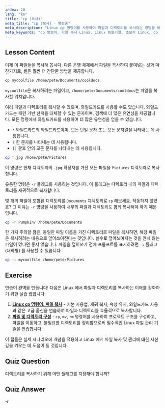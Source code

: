 ```yaml
---
index: 10
lang: "ko"
title: "cp (복사)"
meta_title: "cp (복사) - 명령줄"
meta_description: "Linux cp 명령어를 사용하여 파일과 디렉토리를 복사하는 방법을 배우세요. -r 옵션과 와일드카드를 이해하세요. 오늘 Linux 여정을 시작하세요!"
meta_keywords: "cp 명령어, 파일 복사 Linux, Linux 튜토리얼, 초보자 Linux, cp -r, Linux 와일드카드, Linux 가이드"
---
```


## Lesson Content

이제 이 파일들을 복사해 봅시다. 다른 운영 체제에서 파일을 복사하여 붙여넣는 것과 마찬가지로, 셸은 훨씬 더 간단한 방법을 제공합니다.

```bash
cp mycoolfile /home/pete/Documents/cooldocs
```

`mycoolfile`은 복사하려는 파일이고, `/home/pete/Documents/cooldocs`는 파일을 복사할 위치입니다.

여러 파일과 디렉토리를 복사할 수 있으며, 와일드카드를 사용할 수도 있습니다. 와일드카드는 패턴 기반 선택을 대체할 수 있는 문자이며, 검색에 더 많은 유연성을 제공합니다. 모든 명령에서 와일드카드를 사용하여 더 많은 유연성을 얻을 수 있습니다.

- `*` 와일드카드의 와일드카드이며, 모든 단일 문자 또는 모든 문자열을 나타내는 데 사용됩니다.
- `?` 한 문자를 나타내는 데 사용됩니다.
- `[]` 괄호 안의 모든 문자를 나타내는 데 사용됩니다.

```bash
cp *.jpg /home/pete/Pictures
```

이 명령은 현재 디렉토리의 `.jpg` 확장자를 가진 모든 파일을 `Pictures` 디렉토리로 복사합니다.

유용한 명령은 `-r` 플래그를 사용하는 것입니다. 이 플래그는 디렉토리 내의 파일과 디렉토리를 재귀적으로 복사합니다.

몇 개의 파일이 포함된 디렉토리를 `Documents` 디렉토리로 `cp` 해보세요. 작동하지 않았죠? 그 이유는 `-r` 명령을 사용하여 내부의 파일과 디렉토리도 함께 복사해야 하기 때문입니다.

```bash
cp -r Pumpkin/ /home/pete/Documents
```

한 가지 주의할 점은, 동일한 파일 이름을 가진 디렉토리로 파일을 복사하면, 해당 파일은 복사하려는 내용으로 덮어쓰여진다는 것입니다. 실수로 덮어쓰여지는 것을 원치 않는 파일이 있다면 좋지 않습니다. 파일을 덮어쓰기 전에 프롬프트를 표시하려면 `-i` 플래그 (대화형) 를 사용할 수 있습니다.

```bash
cp -i mycoolfile /home/pete/Pictures
```

## Exercise

연습이 완벽을 만듭니다! 다음은 Linux 에서 파일과 디렉토리를 복사하는 이해를 강화하기 위한 실습 랩입니다:

1. **[Linux cp 명령어: 파일 복사](https://labex.io/ko/labs/linux-linux-cp-command-file-copying-209744)** - 기본 사용법, 재귀 복사, 속성 유지, 와일드카드 사용과 같은 고급 옵션을 연습하여 파일과 디렉토리를 효율적으로 복사합니다.
2. **[파일 및 디렉토리 구성](https://labex.io/ko/labs/linux-organizing-files-and-directories-387877)** - `cp`, `mv`, `rm` 명령어를 사용하여 프로젝트 구조를 구성하고, 파일을 이동하고, 불필요한 디렉토리를 정리함으로써 필수적인 Linux 파일 관리 기술을 연습합니다.

이 랩들은 실제 시나리오에 개념을 적용하고 Linux 에서 파일 복사 및 관리에 대한 자신감을 키우는 데 도움이 될 것입니다.

## Quiz Question

디렉토리를 복사하기 위해 어떤 플래그를 지정해야 합니까?

## Quiz Answer

-r
